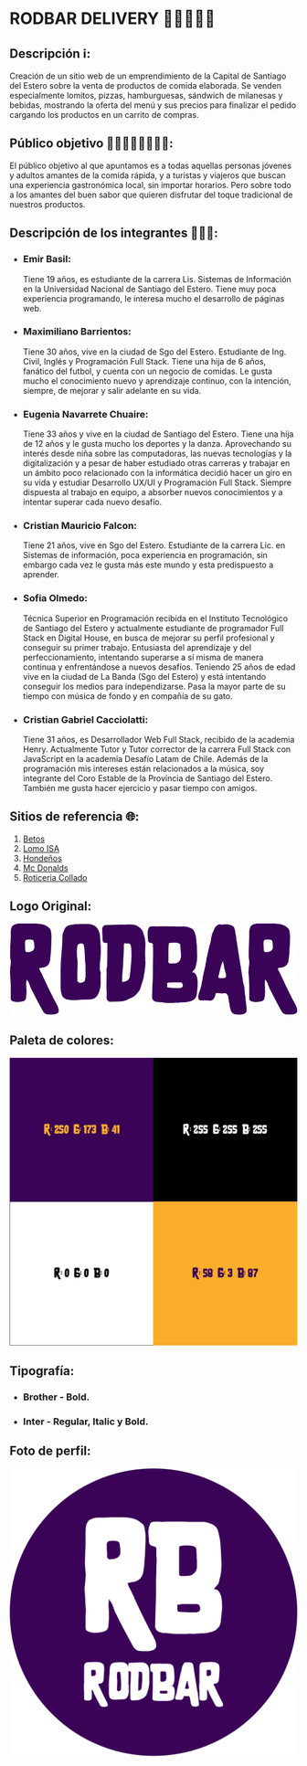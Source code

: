 # RODBAR DELIVERY 🍔🍟🍕🥪🥤

## Descripción ℹ️:

Creación de un sitio web de un emprendimiento de la Capital de Santiago del Estero sobre la venta de productos de comida elaborada. Se venden especialmente lomitos, pizzas, hamburguesas, sándwich de milanesas y bebidas, mostrando la oferta del menú y sus precios para finalizar el pedido cargando los productos en un carrito de compras.

## Público objetivo 👨🏻‍👩🏻‍👦🏻‍👧🏻:

El público objetivo al que apuntamos es a todas aquellas personas jóvenes y adultos amantes de la comida rápida, y a turistas y viajeros que buscan una experiencia gastronómica local, sin importar horarios.
Pero sobre todo a los amantes del buen sabor que quieren disfrutar del toque tradicional de nuestros productos.

## Descripción de los integrantes 👨🏻‍💻:

- ### Emir Basil:

  Tiene 19 años, es estudiante de la carrera Lis. Sistemas de Información en la Universidad Nacional de Santiago del Estero. Tiene muy poca experiencia programando, le interesa mucho el desarrollo de páginas web.

- ### Maximiliano Barrientos:

  Tiene 30 años, vive en la ciudad de Sgo del Estero. Estudiante de Ing. Civil, Inglés y Programación Full Stack. Tiene una hija de 6 años, fanático del futbol, y cuenta con un negocio de comidas. Le gusta mucho el conocimiento nuevo y aprendizaje continuo, con la intención, siempre, de mejorar y salir adelante en su vida.

- ### Eugenia Navarrete Chuaire:

  Tiene 33 años y vive en la ciudad de Santiago del Estero. Tiene una hija de 12 años y le gusta mucho los deportes y la danza. Aprovechando su interés desde niña sobre las computadoras, las nuevas tecnologías y la digitalización y a pesar de haber estudiado otras carreras y trabajar en un ámbito poco relacionado con la informática decidió hacer un giro en su vida y estudiar Desarrollo UX/UI y Programación Full Stack. Siempre dispuesta al trabajo en equipo, a absorber nuevos conocimientos y a intentar superar cada nuevo desafío.

- ### Cristian Mauricio Falcon:

  Tiene 21 años, vive en Sgo del Estero. Estudiante de la carrera Lic. en Sistemas de información, poca experiencia en programación, sin embargo cada vez le gusta más este mundo y esta predispuesto a aprender.

- ### Sofia Olmedo:

  Técnica Superior en Programación recibida en el Instituto Tecnológico de Santiago del Estero y actualmente estudiante de programador Full Stack en Digital House, en busca de mejorar su perfil profesional y conseguir su primer trabajo. Entusiasta del aprendizaje y del perfeccionamiento, intentando superarse a sí misma de manera continua y enfrentándose a nuevos desafíos. Teniendo 25 años de edad vive en la ciudad de La Banda (Sgo del Estero) y está intentando conseguir los medios para independizarse. Pasa la mayor parte de su tiempo con música de fondo y en compañía de su gato.

- ### Cristian Gabriel Cacciolatti:
  Tiene 31 años, es Desarrollador Web Full Stack, recibido de la academia Henry. Actualmente Tutor y Tutor corrector de la carrera Full Stack con JavaScript en la academia Desafío Latam de Chile. Además de la programación mis intereses están relacionados a la música, soy integrante del Coro Estable de la Provincia de Santiago del Estero. También me gusta hacer ejercicio y pasar tiempo con amigos.

## Sitios de referencia 🌐:

1. [Betos](https://betos.com.ar)
2. [Lomo ISA](https://tiendachat.net/lomoisa?fbclid=PAAaa1duC6OUp4DrJLOIyC528dPYFjdmY1ooUiy6EfwezF4bjdemPI2XmbCXA)
3. [Hondeños](https://www.xn--hondeos-8za.com.ar)
4. [Mc Donalds](https://www.mcdonalds.com.ar)
5. [Roticeria Collado](https://www.rotiseria-collado.com)

## Logo Original:

<p align="center">
  <img src="./logo-colores-tipografia/Logo original.png"/>
</p>

## Paleta de colores:

<p align="center">
  <img src="./logo-colores-tipografia/RodBar paleta de colores.jpg"/>
</p>

## Tipografía:

- ### Brother - Bold.

- ### Inter - Regular, Italic y Bold.

## Foto de perfil:

<p align="center">
  <img src="./logo-colores-tipografia/Foto de perfil.png"/>
</p>
